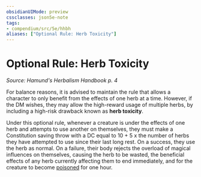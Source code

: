 ```yaml
---
obsidianUIMode: preview
cssclasses: json5e-note
tags:
- compendium/src/5e/hhbh
aliases: ["Optional Rule: Herb Toxicity"]
---
```

# Optional Rule: Herb Toxicity
*Source: Hamund's Herbalism Handbook p. 4* 

For balance reasons, it is advised to maintain the rule that allows a character to only benefit from the effects of one herb at a time. However, if the DM wishes, they may allow the high-reward usage of multiple herbs, by including a high-risk drawback known as **herb toxicity**.

Under this optional rule, whenever a creature is under the effects of one herb and attempts to use another on themselves, they must make a Constitution saving throw with a DC equal to 10 + 5 x the number of herbs they have attempted to use since their last long rest. On a success, they use the herb as normal. On a failure, their body rejects the overload of magical influences on themselves, causing the herb to be wasted, the beneficial effects of any herb currently affecting them to end immediately, and for the creature to become [poisoned](/compendium/rules/conditions.md#Poisoned) for one hour.